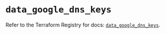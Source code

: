 # `data_google_dns_keys`

Refer to the Terraform Registry for docs: [`data_google_dns_keys`](https://registry.terraform.io/providers/hashicorp/google/5.29.1/docs/data-sources/dns_keys).

